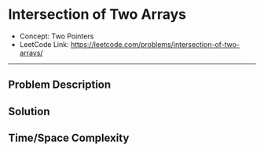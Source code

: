 # Intersection of Two Arrays

- Concept: Two Pointers
- LeetCode Link: https://leetcode.com/problems/intersection-of-two-arrays/

---

## Problem Description

## Solution

## Time/Space Complexity

